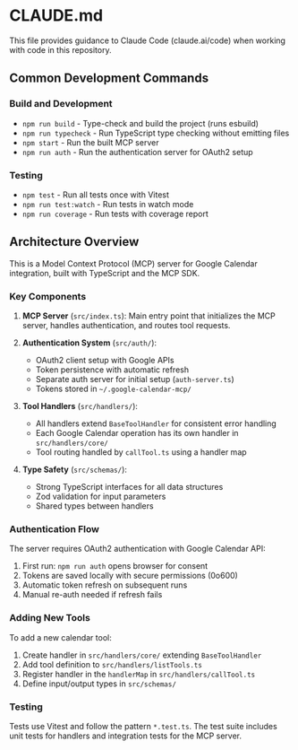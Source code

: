 # CLAUDE.md

This file provides guidance to Claude Code (claude.ai/code) when working with code in this repository.

## Common Development Commands

### Build and Development
- `npm run build` - Type-check and build the project (runs esbuild)
- `npm run typecheck` - Run TypeScript type checking without emitting files
- `npm start` - Run the built MCP server
- `npm run auth` - Run the authentication server for OAuth2 setup

### Testing
- `npm test` - Run all tests once with Vitest
- `npm run test:watch` - Run tests in watch mode
- `npm run coverage` - Run tests with coverage report

## Architecture Overview

This is a Model Context Protocol (MCP) server for Google Calendar integration, built with TypeScript and the MCP SDK.

### Key Components

1. **MCP Server** (`src/index.ts`): Main entry point that initializes the MCP server, handles authentication, and routes tool requests.

2. **Authentication System** (`src/auth/`):
   - OAuth2 client setup with Google APIs
   - Token persistence with automatic refresh
   - Separate auth server for initial setup (`auth-server.ts`)
   - Tokens stored in `~/.google-calendar-mcp/`

3. **Tool Handlers** (`src/handlers/`):
   - All handlers extend `BaseToolHandler` for consistent error handling
   - Each Google Calendar operation has its own handler in `src/handlers/core/`
   - Tool routing handled by `callTool.ts` using a handler map

4. **Type Safety** (`src/schemas/`):
   - Strong TypeScript interfaces for all data structures
   - Zod validation for input parameters
   - Shared types between handlers

### Authentication Flow

The server requires OAuth2 authentication with Google Calendar API:
1. First run: `npm run auth` opens browser for consent
2. Tokens are saved locally with secure permissions (0o600)
3. Automatic token refresh on subsequent runs
4. Manual re-auth needed if refresh fails

### Adding New Tools

To add a new calendar tool:
1. Create handler in `src/handlers/core/` extending `BaseToolHandler`
2. Add tool definition to `src/handlers/listTools.ts`
3. Register handler in the `handlerMap` in `src/handlers/callTool.ts`
4. Define input/output types in `src/schemas/`

### Testing

Tests use Vitest and follow the pattern `*.test.ts`. The test suite includes unit tests for handlers and integration tests for the MCP server.